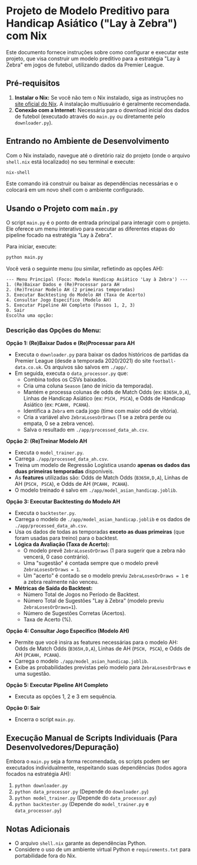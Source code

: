 # Projeto de Modelo Preditivo para Handicap Asiático ("Lay à Zebra") com Nix

Este documento fornece instruções sobre como configurar e executar este projeto, que visa construir um modelo preditivo para a estratégia "Lay à Zebra" em jogos de futebol, utilizando dados da Premier League.

## Pré-requisitos

1.  **Instalar o Nix:**
    Se você não tem o Nix instalado, siga as instruções no [site oficial do Nix](https://nixos.org/download.html). A instalação multiusuário é geralmente recomendada.
2.  **Conexão com a Internet:**
    Necessária para o download inicial dos dados de futebol (executado através do `main.py` ou diretamente pelo `downloader.py`).

## Entrando no Ambiente de Desenvolvimento

Com o Nix instalado, navegue até o diretório raiz do projeto (onde o arquivo `shell.nix` está localizado) no seu terminal e execute:

```bash
nix-shell
```
Este comando irá construir ou baixar as dependências necessárias e o colocará em um novo shell com o ambiente configurado.

## Usando o Projeto com `main.py`

O script `main.py` é o ponto de entrada principal para interagir com o projeto. Ele oferece um menu interativo para executar as diferentes etapas do pipeline focado na estratégia "Lay à Zebra".

Para iniciar, execute:
```bash
python main.py
```

Você verá o seguinte menu (ou similar, refletindo as opções AH):
```
--- Menu Principal (Foco: Modelo Handicap Asiático 'Lay à Zebra') ---
1. (Re)Baixar Dados e (Re)Processar para AH
2. (Re)Treinar Modelo AH (2 primeiras temporadas)
3. Executar Backtesting do Modelo AH (Taxa de Acerto)
4. Consultar Jogo Específico (Modelo AH)
5. Executar Pipeline AH Completo (Passos 1, 2, 3)
0. Sair
Escolha uma opção:
```

### Descrição das Opções do Menu:

**Opção 1: (Re)Baixar Dados e (Re)Processar para AH**
*   Executa o `downloader.py` para baixar os dados históricos de partidas da Premier League (desde a temporada 2020/2021) do site `football-data.co.uk`. Os arquivos são salvos em `./app/`.
*   Em seguida, executa o `data_processor.py` que:
    *   Combina todos os CSVs baixados.
    *   Cria uma coluna `Season` (ano de início da temporada).
    *   Mantém e processa colunas de odds de Match Odds (ex: `B365H,D,A`), Linhas de Handicap Asiático (ex: `PSCH, PSCA`), e Odds de Handicap Asiático (ex: `PCAHH, PCAHA`).
    *   Identifica a `Zebra` em cada jogo (time com maior odd de vitória).
    *   Cria a variável alvo `ZebraLosesOrDraws` (1 se a zebra perde ou empata, 0 se a zebra vence).
    *   Salva o resultado em `./app/processed_data_ah.csv`.

**Opção 2: (Re)Treinar Modelo AH**
*   Executa o `model_trainer.py`.
*   Carrega `./app/processed_data_ah.csv`.
*   Treina um modelo de Regressão Logística usando **apenas os dados das duas primeiras temporadas** disponíveis.
*   As **features** utilizadas são: Odds de Match Odds (`B365H,D,A`), Linhas de AH (`PSCH, PSCA`), e Odds de AH (`PCAHH, PCAHA`).
*   O modelo treinado é salvo em `./app/model_asian_handicap.joblib`.

**Opção 3: Executar Backtesting do Modelo AH**
*   Executa o `backtester.py`.
*   Carrega o modelo de `./app/model_asian_handicap.joblib` e os dados de `./app/processed_data_ah.csv`.
*   Usa os dados de todas as temporadas **exceto as duas primeiras** (que foram usadas para treino) para o backtest.
*   **Lógica da Avaliação (Taxa de Acerto):**
    *   O modelo prevê `ZebraLosesOrDraws` (1 para sugerir que a zebra não vencerá, 0 caso contrário).
    *   Uma "sugestão" é contada sempre que o modelo prevê `ZebraLosesOrDraws = 1`.
    *   Um "acerto" é contado se o modelo previu `ZebraLosesOrDraws = 1` e a zebra realmente não venceu.
*   **Métricas de Saída do Backtest:**
    *   Número Total de Jogos no Período de Backtest.
    *   Número Total de Sugestões "Lay à Zebra" (modelo previu `ZebraLosesOrDraws=1`).
    *   Número de Sugestões Corretas (Acertos).
    *   Taxa de Acerto (%).

**Opção 4: Consultar Jogo Específico (Modelo AH)**
*   Permite que você insira as features necessárias para o modelo AH: Odds de Match Odds (`B365H,D,A`), Linhas de AH (`PSCH, PSCA`), e Odds de AH (`PCAHH, PCAHA`).
*   Carrega o modelo `./app/model_asian_handicap.joblib`.
*   Exibe as probabilidades previstas pelo modelo para `ZebraLosesOrDraws` e uma sugestão.

**Opção 5: Executar Pipeline AH Completo**
*   Executa as opções 1, 2 e 3 em sequência.

**Opção 0: Sair**
*   Encerra o script `main.py`.

## Execução Manual de Scripts Individuais (Para Desenvolvedores/Depuração)

Embora o `main.py` seja a forma recomendada, os scripts podem ser executados individualmente, respeitando suas dependências (todos agora focados na estratégia AH):
1.  `python downloader.py`
2.  `python data_processor.py` (Depende do `downloader.py`)
3.  `python model_trainer.py` (Depende do `data_processor.py`)
4.  `python backtester.py` (Depende do `model_trainer.py` e `data_processor.py`)

## Notas Adicionais

*   O arquivo `shell.nix` garante as dependências Python.
*   Considere o uso de um ambiente virtual Python e `requirements.txt` para portabilidade fora do Nix.
```
